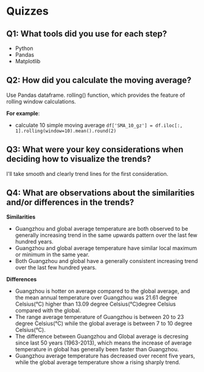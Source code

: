 # Quizzes

## Q1: What tools did you use for each step?

* Python
* Pandas
* Matplotlib

## Q2: How did you calculate the moving average?

Use Pandas dataframe. rolling() function, which provides the feature of rolling window calculations.

**For example**:

* calculate 10 simple moving average
`df['SMA_10_gz'] = df.iloc[:, 1].rolling(window=10).mean().round(2)`

## Q3: What were your key considerations when deciding how to visualize the trends?

I'll take smooth and clearly trend lines for the first consideration.

## Q4: What are observations about the similarities and/or differences in the trends?

**Similarities**

* Guangzhou and global average temperature are both observed to be generally increasing trend in the same upwards pattern over the last few hundred years.
* Guangzhou and global average temperature have similar local maximum or minimum in the same year.
* Both Guangzhou and global have a generally consistent increasing trend over the last few hundred years.

**Differences**

* Guangzhou is hotter on average compared to the global average, and the mean annual temperature over Guangzhou was 21.61 degree Celsius(°C) higher than 13.09 degree Celsius(°C)degree Celsius compared with the global.
* The range average temperature of Guangzhou is between 20 to 23 degree Celsius(°C) while the global average is between 7 to 10 degree Celsius(°C).
* The difference between Guangzhou and Global average is decresing since last 50 years (1963-2013), which means the increase of average temperature in global has generally been faster than Guangzhou.
* Guangzhou average temperature has decreased over recent five years, while the global average temperature show a rising sharply trend.
